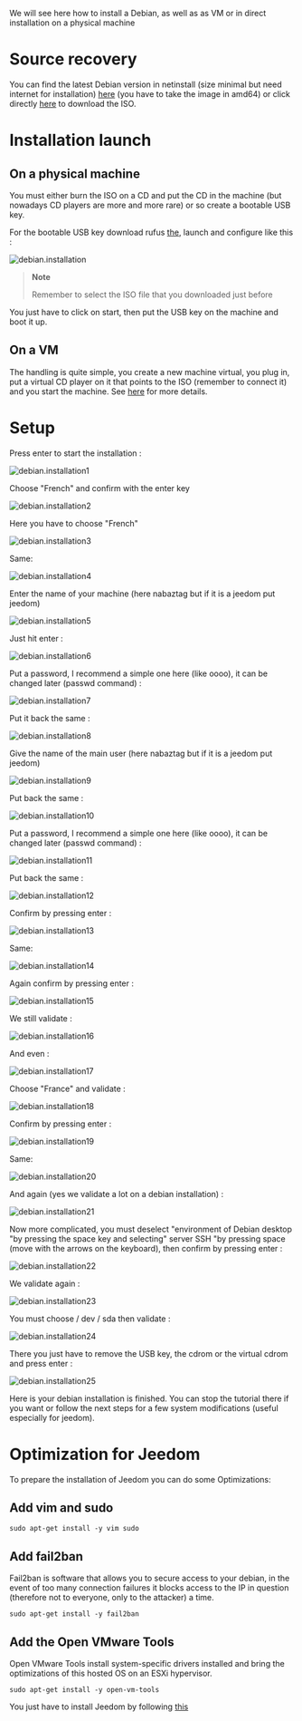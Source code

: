We will see here how to install a Debian, as well as
as VM or in direct installation on a physical machine

Source recovery 
========================

You can find the latest Debian version in netinstall (size
minimal but need internet for installation)
[here](https://www.debian.org/CD/netinst) (you have to take the image in
amd64) or click directly
[here](http://cdimage.debian.org/debian-cd/9.1.0/amd64/iso-cd/debian-9.1.0-amd64-netinst.iso)
to download the ISO.

Installation launch 
===========================

On a physical machine 
------------------------

You must either burn the ISO on a CD and put the CD in the machine
(but nowadays CD players are more and more rare) or so
create a bootable USB key.

For the bootable USB key download rufus
[the](http://rufus.akeo.ie/downloads/rufus-2.9.exe), launch and
configure like this :

![debian.installation](images/debian.installation.PNG)

> **Note**
>
> Remember to select the ISO file that you downloaded
> just before

You just have to click on start, then put the USB key
on the machine and boot it up.

On a VM 
----------

The handling is quite simple, you create a new machine
virtual, you plug in, put a virtual CD player on it that points
to the ISO (remember to connect it) and you start the machine. See
[here](https://doc.jeedom.com/en_US/howto/doc-howto-vmware.creer_une_vm.html)
for more details.

Setup
============

Press enter to start the installation :

![debian.installation1](images/debian.installation1.PNG)

Choose "French" and confirm with the enter key

![debian.installation2](images/debian.installation2.PNG)

Here you have to choose "French"

![debian.installation3](images/debian.installation3.PNG)

Same:

![debian.installation4](images/debian.installation4.PNG)

Enter the name of your machine (here nabaztag but if it is a jeedom
put jeedom)

![debian.installation5](images/debian.installation5.PNG)

Just hit enter :

![debian.installation6](images/debian.installation6.PNG)

Put a password, I recommend a simple one here (like oooo),
it can be changed later (passwd command) :

![debian.installation7](images/debian.installation7.PNG)

Put it back the same :

![debian.installation8](images/debian.installation8.PNG)

Give the name of the main user (here nabaztag but if it is a
jeedom put jeedom)

![debian.installation9](images/debian.installation9.PNG)

Put back the same :

![debian.installation10](images/debian.installation10.PNG)

Put a password, I recommend a simple one here (like oooo),
it can be changed later (passwd command) :

![debian.installation11](images/debian.installation11.PNG)

Put back the same :

![debian.installation12](images/debian.installation12.PNG)

Confirm by pressing enter :

![debian.installation13](images/debian.installation13.PNG)

Same:

![debian.installation14](images/debian.installation14.PNG)

Again confirm by pressing enter :

![debian.installation15](images/debian.installation15.PNG)

We still validate :

![debian.installation16](images/debian.installation16.PNG)

And even :

![debian.installation17](images/debian.installation17.PNG)

Choose "France" and validate :

![debian.installation18](images/debian.installation18.PNG)

Confirm by pressing enter :

![debian.installation19](images/debian.installation19.PNG)

Same:

![debian.installation20](images/debian.installation20.PNG)

And again (yes we validate a lot on a debian installation) :

![debian.installation21](images/debian.installation21.PNG)

Now more complicated, you must deselect "environment of
Debian desktop "by pressing the space key and selecting" server
SSH "by pressing space (move with the arrows on the
keyboard), then confirm by pressing enter :

![debian.installation22](images/debian.installation22.PNG)

We validate again :

![debian.installation23](images/debian.installation23.PNG)

You must choose / dev / sda then validate :

![debian.installation24](images/debian.installation24.PNG)

There you just have to remove the USB key, the cdrom or the virtual cdrom
and press enter :

![debian.installation25](images/debian.installation25.PNG)

Here is your debian installation is finished. You can stop the
tutorial there if you want or follow the next steps for a few
system modifications (useful especially for jeedom).

Optimization for Jeedom 
========================

To prepare the installation of Jeedom you can do some
Optimizations:

Add vim and sudo 
-------------------

    sudo apt-get install -y vim sudo

Add fail2ban 
----------------

Fail2ban is software that allows you to secure access to your debian,
in the event of too many connection failures it blocks access to
the IP in question (therefore not to everyone, only to the attacker) a
time.

    sudo apt-get install -y fail2ban

Add the Open VMware Tools 
-----------------------------

Open VMware Tools install system-specific drivers
installed and bring the optimizations of this hosted OS
on an ESXi hypervisor.

    sudo apt-get install -y open-vm-tools

You just have to install Jeedom by following
[this](https://doc.jeedom.com/en_US/installation/index#tocAnchor-1-27)
